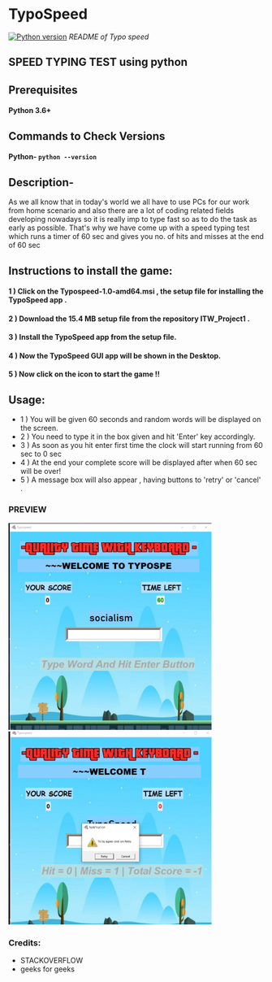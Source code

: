 # TypoSpeed
[![Python version](https://img.shields.io/badge/python-3.8.5-brightgreen.svg)](https://www.python.org)
<i>README of Typo speed</i>

## SPEED TYPING TEST using python
## Prerequisites

#### Python 3.6+



## Commands to Check Versions

#### Python- `python --version`
## Description-
  As we all know that in today's world we all have to use PCs for our work from home scenario and also there are a lot of coding related fields developing nowadays so it is really imp to type fast so as to do the task as early as possible. That's why we have come up with a speed typing test which runs a timer of 60 sec and gives you no. of hits and misses at the end of 60 sec
## Instructions to install the game:
#### 1 ) Click on the Typospeed-1.0-amd64.msi , the setup file for installing the TypoSpeed app .
#### 2 ) Download the 15.4 MB setup file from the repository ITW_Project1 . 
#### 3 ) Install the TypoSpeed app from the setup file.
#### 4 ) Now the TypoSpeed GUI app will be shown in the Desktop.
#### 5 ) Now click on the icon to start the game !!


## Usage: 
- 1 ) You will be given 60 seconds and random words will be displayed on the screen.
- 2 ) You need to type it in the box given and hit 'Enter' key accordingly.
- 3 ) As soon as you hit enter first time the clock will start running from 60 sec to 0 sec
- 4 ) At the end your complete score will be displayed after when 60 sec will be over!
- 5 ) A message box will also appear , having buttons to 'retry' or 'cancel' . 
###  PREVIEW
<img src="preview01.png" width="400" >
<img src="preview2.png" width="400">

### Credits:
  - STACKOVERFLOW
  - geeks for geeks
  
